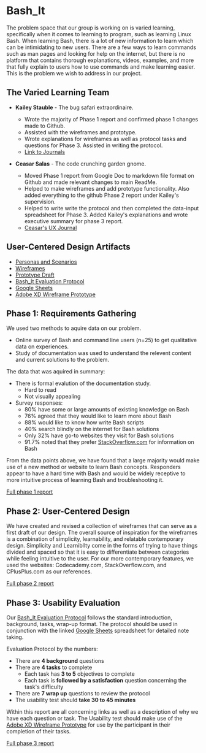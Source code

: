 # Bash_It

The problem space that our group is working on is varied learning, specifically when it comes to learning to program, such as learning Linux Bash. When learning Bash, there is a lot of new information to learn which can be intimidating to new users. There are a few ways to learn commands such as man pages and looking for help on the internet, but there is no platform that contains thorough explanations, videos, examples, and more that fully explain to users how to use commands and make learning easier. This is the problem we wish to address in our project. 

## The Varied Learning Team 

* **Kailey Stauble** - The bug safari extraordinaire. 
    * Wrote the majority of Phase 1 report and confirmed phase 1 changes made to Github. 
    * Assisted with the wireframes and prototype. 
    * Wrote explanations for wireframes as well as protocol tasks and questions for Phase 3. Assisted in writing the protocol. 
    * [Link to Journals](https://usabilityengineering.github.io/ux-portfolio-kkstauble/)

* **Ceasar Salas** - The code crunching garden gnome. 
    * Moved Phase 1 report from Google Doc to markdown file format on Github and made relevant changes to main ReadMe.
    * Helped to make wireframes and add prototype functionality. Also added everything to the github Phase 2 report under Kailey's supervision. 
    * Helped to write write the protocol and then completed the data-input spreadsheet for Phase 3. Added Kailey's explanations and wrote executive summary for phase 3 report.
    * [Ceasar's UX Journal](https://usabilityengineering.github.io/ux-portfolio-CSalas6/)

## User-Centered Design Artifacts

* [Personas and Scenarios](personas-scenarios.md)
* [Wireframes](phase2/UX_Project_ArtBoards/Bash_It-Wireframes.pdf)
* [Prototype Draft](https://xd.adobe.com/view/c58e83a1-0a07-43b8-a67d-16913158bbbc-90dd/)
* [Bash_It Evaluation Protocol](phase3/Assets/Bash_It-Usability-Protocol.pdf "Bash_It Evaluation Protocol")
* [Google Sheets](https://docs.google.com/spreadsheets/d/1FIqq6j3p5KgUfBvEwHWqkdQP7pWZI4gLfAT9lYCWlLQ/edit?usp=sharing)
* [Adobe XD Wireframe Prototype](https://xd.adobe.com/view/c58e83a1-0a07-43b8-a67d-16913158bbbc-90dd/)

## Phase 1: Requirements Gathering

We used two methods to aquire data on our problem.  
* Online survey of Bash and command line users (n=25) to get qualitative data on experiences.
* Study of documentation was used to understand the relevent content and current solutions to the problem.<br>  

The data that was aquired in summary:
* There is formal evalution of the documentation study. 
  * Hard to read
  * Not visually appealing 
* Survey responses:
  * 80% have some or large amounts of existing knowledge on Bash
  * 76% agreed that they would like to learn more about Bash
  * 88% would like to know how write Bash scripts
  * 40% search blindly on the internet for Bash solutions
  * Only 32% have go-to websites they visit for Bash solutions
  * 91.7% noted that they prefer [StackOverflow.com](https://stackoverflow.com/) for information on Bash<br>

From the data points above, we have found that a large majority would make use of a new method or website to learn Bash concepts. Responders appear to have a hard time with Bash and would be widely receptive to more intuitive process of learning Bash and troubleshooting it. 

[Full phase 1 report](phase1/)

## Phase 2: User-Centered Design

We have created and revised a collection of wireframes that can serve as a first draft of our design. The overall source of inspiration for the wireframes is a combination of simplicity, learnability, and relatable contemporary design. Simplicity and Learnibllty come in the forms of trying to have things divided and spaced so that it is easy to differentiate between categories while feeling intuitive to the user. For our more contemporary features, we used the websites: Codecademy.com, StackOverflow.com, and CPlusPlus.com as our references. 

[Full phase 2 report](phase2/)

## Phase 3: Usability Evaluation

Our [Bash_It Evaluation Protocol](phase3/Assets/Bash_It-Usability-Protocol.pdf "Bash_It Evaluation Protocol") follows the standard introduction, background, tasks, wrap-up format. 
The protocol should be used in conjunction with the linked [Google Sheets](https://docs.google.com/spreadsheets/d/1FIqq6j3p5KgUfBvEwHWqkdQP7pWZI4gLfAT9lYCWlLQ/edit?usp=sharing) spreadsheet for detailed note taking. 
  
Evaluation Protocol by the numbers:
* There are **4 background** questions
* There are **4 tasks** to complete 
   * Each task has **3 to 5** objectives to complete
   * Each task is **followed by a satisfaction** question concerning the task's difficulty
* There are **7 wrap up** questions to review the protocol
* The usability test should **take 30 to 45 minutes**
  
Within this report are all concerning links as well as a description of why we have each question or task. 
The Usability test should make use of the [Adobe XD Wireframe Prototype](https://xd.adobe.com/view/c58e83a1-0a07-43b8-a67d-16913158bbbc-90dd/) for use by the participant in their completion of their tasks. 

[Full phase 3 report](phase3/)
